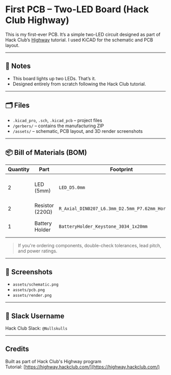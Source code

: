 # First PCB – Two-LED Board (Hack Club Highway)

This is my first-ever PCB. It’s a simple two-LED circuit designed as part of Hack Club’s [Highway](https://highway.hackclub.com/) tutorial. I used KiCAD for the schematic and PCB layout.

---

## 🧠 Notes

- This board lights up two LEDs. That’s it.
- Designed entirely from scratch following the Hack Club tutorial.

---

## 🗂 Files

- `.kicad_pro`, `.sch`, `.kicad_pcb` – project files
- `/gerbers/` – contains the manufacturing ZIP
- `/assets/` – schematic, PCB layout, and 3D render screenshots

---

## 📦 Bill of Materials (BOM)

| Quantity | Part               | Footprint                                      | Notes                       |
|----------|--------------------|------------------------------------------------|-----------------------------|
| 2        | LED (5mm)          | `LED_D5.0mm`                                   | Standard through-hole LEDs |
| 2        | Resistor (220Ω)    | `R_Axial_DIN0207_L6.3mm_D2.5mm_P7.62mm_Horizontal` | Current limiting           |
| 1        | Battery Holder     | `BatteryHolder_Keystone_3034_1x20mm`           | For CR2032 coin cell       |

> If you're ordering components, double-check tolerances, lead pitch, and power ratings.

---

## 📸 Screenshots

- `assets/schematic.png`
- `assets/pcb.png`
- `assets/render.png`

---

## 🧑 Slack Username

Hack Club Slack: `@Nullskulls`

---

## Credits

Built as part of Hack Club's Highway program  
Tutorial: [https://highway.hackclub.com/](https://highway.hackclub.com/)
